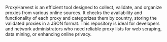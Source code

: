 ProxyHarvest is an efficient tool designed to collect, validate, and organize proxies from various online sources. It checks the availability and functionality of each proxy and categorizes them by country, storing the validated proxies in a JSON format. This repository is ideal for developers and network administrators who need reliable proxy lists for web scraping, data mining, or enhancing online privacy.

